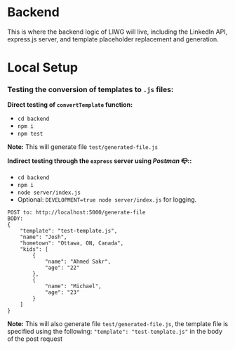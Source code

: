 Backend
===

This is where the backend logic of LIWG will live, including the LinkedIn API, 
express.js server, and template placeholder replacement and generation.

Local Setup
===

### Testing the conversion of templates to `.js` files:

**Direct testing of `convertTemplate` function:** 
- `cd backend`
- `npm i`
- `npm test`

**Note:** This will generate file `test/generated-file.js`

**Indirect testing through the `express` server using _Postman_ 📪::**
- `cd backend`
- `npm i`
- `node server/index.js`
- Optional: `DEVELOPMENT=true node server/index.js` for logging.
```
POST to: http://localhost:5000/generate-file
BODY: 
{
    "template": "test-template.js",
    "name": "Josh",
    "hometown": "Ottawa, ON, Canada",
    "kids": [
        {
            "name": "Ahmed Sakr",
            "age": "22"
        },
        {
            "name": "Michael",
            "age": "23"
        }
    ]
}
```
**Note:** This will also generate file `test/generated-file.js`, the template 
file is specified using the following: `"template": "test-template.js"` in the body of the post request


